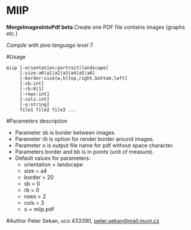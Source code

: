 # MIIP
**MergeImagesIntoPdf beta**
Create one PDF file contains images (graphs etc.)

_Compile with java language level 7._

#Usage
```
miip [-orientation:portrait|landscape]
     [-size:a0|a1|a2|a3|a4|a5|a6]
     [-border:size|w,h|top,right,bottom,left]
     [-sb:int]
     [-rb:0|1]
     [-rows:int]
     [-cols:int]
     [-o:string]
     file1 file2 file3 ...
```

#Parameters description
 - Parameter sb is border between images.
 - Parameter rb is option for render border around images.
 - Parameter o is output file name for pdf without space character.
 - Parameters border and bb is in points (unit of measure).
 - Default values for parameters:
    - orientation = landscape
    - size        = a4
    - border      = 20
    - sb          = 0
    - rb          = 0
    - rows        = 2
    - cols        = 3
    - o           = miip.pdf

#Author
Peter Sekan, uco 433390, peter.sekan@mail.muni.cz
